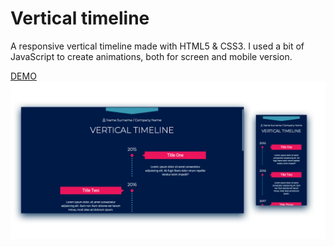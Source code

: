 # Vertical timeline
A responsive vertical timeline made with HTML5 & CSS3. I used a bit of JavaScript to create animations, both for screen and mobile version.

<a href="https://rosgas.github.io/responsive-timeline/index.html">DEMO</a>
<img src="timeline-preview.png" alt="Timeline Preview" /> 
